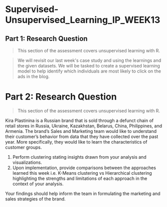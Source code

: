 # Supervised-Unsupervised_Learning_IP_WEEK13

## Part 1: Research Question

> This section of the assessment covers unsupervised learning with R. 

> We will revisit our last week's case study and using the learnings and the given datasets. We will be tasked to create a supervised learning model to help identify which individuals are most likely to click on the ads in the blog. 

# Part 2: Research Question

> This section of the assessment covers unsupervised learning with R. 

Kira Plastinina is a Russian brand that is sold through a defunct chain of retail stores in Russia, Ukraine, Kazakhstan, Belarus, China, Philippines, and Armenia. The brand’s Sales and Marketing team would like to understand their customer’s behavior from data that they have collected over the past year. More specifically, they would like to learn the characteristics of customer groups.

1. Perform clustering stating insights drawn from your analysis and visualizations.
2. Upon implementation, provide comparisons between the approaches learned this week i.e. K-Means clustering vs Hierarchical clustering highlighting the strengths and limitations of each approach in the context of your analysis. 

Your findings should help inform the team in formulating the marketing and sales strategies of the brand. 
